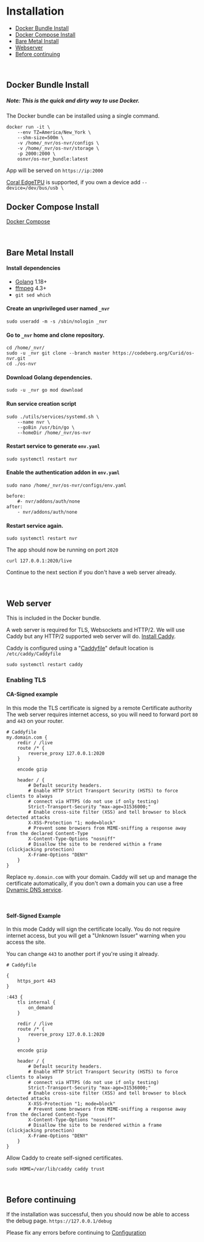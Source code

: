 # Installation

- [Docker Bundle Install](#docker-bundle-install)
- [Docker Compose Install](#docker-compose-install)
- [Bare Metal Install](#bare-metal-install)
- [Webserver](#web-server)
- [Before continuing](#before-continuing)

<br>

## Docker Bundle Install
##### Note: This is the quick and dirty way to use Docker.

The Docker bundle can be installed using a single command.

```
docker run -it \
	--env TZ=America/New_York \
	--shm-size=500m \
	-v /home/_nvr/os-nvr/configs \
	-v /home/_nvr/os-nvr/storage \
	-p 2000:2000 \
	osnvr/os-nvr_bundle:latest
```

App will be served on `https://ip:2000`

[Coral EdgeTPU](https://www.coral.ai/products/accelerator) is supported, if you own a device add `--device=/dev/bus/usb \`

## Docker Compose Install

[Docker Compose](https://codeberg.org/Curid/os-nvr_docker)

<br>

## Bare Metal Install

#### Install dependencies

- [Golang](https://golang.org/doc/install) 1.18+
- [ffmpeg](https://ffmpeg.org/download.html) 4.3+
- `git sed which`

#### Create an unprivileged user named `_nvr`

    sudo useradd -m -s /sbin/nologin _nvr

#### Go to `_nvr` home and clone repository.

    cd /home/_nvr/
    sudo -u _nvr git clone --branch master https://codeberg.org/Curid/os-nvr.git
    cd ./os-nvr



#### Download Golang dependencies.
	
	sudo -u _nvr go mod download


#### Run service creation script

	sudo ./utils/services/systemd.sh \
		--name nvr \
		--goBin /usr/bin/go \
		--homeDir /home/_nvr/os-nvr


#### Restart service to generate `env.yaml`

	sudo systemctl restart nvr


#### Enable the authentication addon in `env.yaml`

	sudo nano /home/_nvr/os-nvr/configs/env.yaml

```
before:
    #- nvr/addons/auth/none
after:
    - nvr/addons/auth/none
```


#### Restart service again.

	sudo systemctl restart nvr

The app should now be running on port `2020`

	curl 127.0.0.1:2020/live

Continue to the next section if you don't have a web server already.

<br>

## Web server

This is included in the Docker bundle.

A web server is required for TLS, Websockets and HTTP/2. We will use Caddy but any HTTP/2 supported web server will do. [Install Caddy](https://caddyserver.com/docs/install#debian-ubuntu-raspbian).


Caddy is configured using a "[Caddyfile](https://caddyserver.com/docs/caddyfile)" default location is `/etc/caddy/Caddyfile`

	sudo systemctl restart caddy

### Enabling TLS

#### CA-Signed example

In this mode the TLS certificate is signed by a remote Certificate authority
The web server requires internet access, so you will need to forward port `80` and `443` on your router.

```
# Caddyfile
my.domain.com {
	redir / /live
	route /* {
		reverse_proxy 127.0.0.1:2020
	}

	encode gzip

	header / {
		# Default security headers.
		# Enable HTTP Strict Transport Security (HSTS) to force clients to always
		# connect via HTTPS (do not use if only testing)
		Strict-Transport-Security "max-age=31536000;"
		# Enable cross-site filter (XSS) and tell browser to block detected attacks
		X-XSS-Protection "1; mode=block"
		# Prevent some browsers from MIME-sniffing a response away from the declared Content-Type
		X-Content-Type-Options "nosniff"
		# Disallow the site to be rendered within a frame (clickjacking protection)
		X-Frame-Options "DENY"
	}
}
```

Replace `my.domain.com` with your domain. Caddy will set up and manage the certificate automatically, if you don't own a domain you can use a free [Dynamic DNS service](https://www.comparitech.com/net-admin/dynamic-dns-providers/).

<br>

#### Self-Signed Example

In this mode Caddy will sign the certificate locally. You do not require internet access, but you will get a "Unknown Issuer" warning when you access the site.

You can change `443` to another port if you're using it already.

```
# Caddyfile

{
	https_port 443
}

:443 {
	tls internal {
		on_demand
	}

	redir / /live
	route /* {
		reverse_proxy 127.0.0.1:2020
	}

	encode gzip

	header / {
		# Default security headers.
		# Enable HTTP Strict Transport Security (HSTS) to force clients to always
		# connect via HTTPS (do not use if only testing)
		Strict-Transport-Security "max-age=31536000;"
		# Enable cross-site filter (XSS) and tell browser to block detected attacks
		X-XSS-Protection "1; mode=block"
		# Prevent some browsers from MIME-sniffing a response away from the declared Content-Type
		X-Content-Type-Options "nosniff"
		# Disallow the site to be rendered within a frame (clickjacking protection)
		X-Frame-Options "DENY"
	}
}
```


Allow Caddy to create self-signed certificates.

	sudo HOME=/var/lib/caddy caddy trust


<br>

## Before continuing

If the installation was successful, then you should now be able to access the debug page. `https://127.0.0.1/debug`


Please fix any errors before continuing to [Configuration](2_Configuration.md)
 

